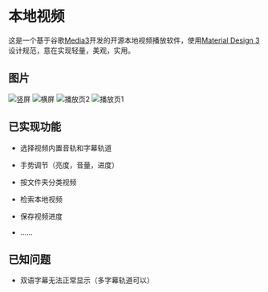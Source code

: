 # 本地视频

这是一个基于谷歌[Media3](https://developer.android.google.cn/guide/topics/media/media3)开发的开源本地视频播放软件，使用[Material Design 3](https://m3.material.io/)设计规范，意在实现轻量，美观，实用。

## 图片

![竖屏](https://github.com/xyzp6/movie/assets/87695187/a1637997-8dcc-414a-af7d-84e98a8a4cf8)
![横屏](https://github.com/xyzp6/movie/assets/87695187/7439a9df-5db5-41f5-a683-a0412bf81000)
![播放页2](https://github.com/xyzp6/movie/assets/87695187/38c0c2f2-0fcb-49e0-93bb-fbf020527736)
![播放页1](https://github.com/xyzp6/movie/assets/87695187/850d1fdc-8fb5-42be-9fea-d5ecc8469f27)


## 已实现功能

- 选择视频内置音轨和字幕轨道

- 手势调节（亮度，音量，进度）

- 按文件夹分类视频

- 检索本地视频

- 保存视频进度

- ......


## 已知问题

- 双语字幕无法正常显示（多字幕轨道可以）
